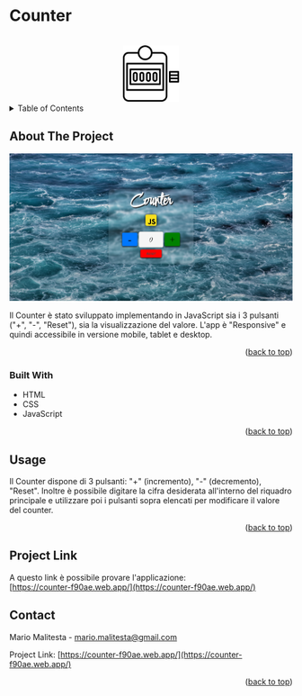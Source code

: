 # Counter

<div id="top"></div>



<!-- PROJECT LOGO -->
<br />
<div align="center">
  <a href="https://github.com/Mario3999/Counter">
    <img src="assets/img/pitch-counter.png" alt="Logo" width="100" height="100">
  </a>

</div>



<!-- TABLE OF CONTENTS -->
<details>
  <summary>Table of Contents</summary>
  <ol>
    <li>
      <a href="#about-the-project">About The Project</a>
      <ul>
        <li><a href="#built-with">Built With</a></li>
      </ul>
    </li>
    <li><a href="#usage">Usage</a></li>
    <li><a href="#contact">Contact</a></li>
  </ol>
</details>


<!-- ABOUT THE PROJECT -->
## About The Project

<img src="assets/img/Readme-Home.png" alt="" width="" height=""></img>

Il Counter è stato sviluppato implementando in JavaScript sia i 3 pulsanti ("+", "-", "Reset"), sia la visualizzazione del valore. L'app è "Responsive" e quindi accessibile in versione mobile, tablet e desktop.

<p align="right">(<a href="#top">back to top</a>)</p>



### Built With

* HTML
* CSS
* JavaScript

<p align="right">(<a href="#top">back to top</a>)</p>


<!-- USAGE EXAMPLES -->
## Usage

Il Counter dispone di 3 pulsanti: "+" (incremento), "-" (decremento), "Reset".
Inoltre è possibile digitare la cifra desiderata all'interno del riquadro principale e utilizzare poi i pulsanti sopra elencati per modificare il valore del counter.

<p align="right">(<a href="#top">back to top</a>)</p>

## Project Link

A questo link è possibile provare l'applicazione: <br/>
[https://counter-f90ae.web.app/](https://counter-f90ae.web.app/)


<!-- CONTACT -->
## Contact

Mario Malitesta - mario.malitesta@gmail.com

Project Link: [https://counter-f90ae.web.app/](https://counter-f90ae.web.app/)

<p align="right">(<a href="#top">back to top</a>)</p>
